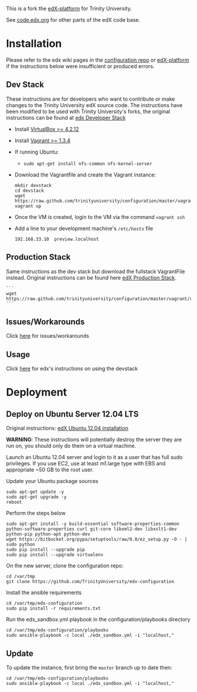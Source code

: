 This is a fork the [edX-platform](https://github.com/edx/edx-platform) for Trinity University.

See [code.edx.org](http://code.edx.org/) for other parts of the edX code base.

# Installation
Please refer to the edx wiki pages in the [configuration repo](https://github.com/edx/configuration) or [edX-platform](https://github.com/edx/edx-platform) if the instructions below were insufficient or produced errors.

## Dev Stack
These instructions are for developers who want to contribute or make changes to the Trinity University edX source code. The instructions have been modified to be used with Trinity University's forks, the original instructions can be found at [edx Developer Stack](https://github.com/edx/configuration/wiki/edX-Developer-Stack)

* Install [VirtualBox >= 4.2.12](https://www.virtualbox.org/wiki/Downloads) 
* Install [Vagrant >= 1.3.4](https://github.com/edx/configuration/wiki/Installing-Vagrant)
* If running Ubuntu:
    * `sudo apt-get install nfs-common nfs-kernel-server`
* Download the Vagrantfile and create the Vagrant instance:

	```
    mkdir devstack
    cd devstack
    wget https://raw.github.com/trinityuniversity/configuration/master/vagrant/release/devstack/Vagrantfile
    vagrant up
    ```

* Once the VM is created, login to the VM via the command `vagrant ssh`
* Add a line to your development machine's `/etc/hosts` file
    
    ```
    192.168.33.10  preview.localhost
    ```

## Production Stack
Same instructions as the dev stack but download the fullstack VagrantFile instead. Original instructions can be found here [edX Production Stack](https://github.com/edx/configuration/wiki/edX-Production-Stack).

    ```
    wget https://raw.github.com/trinityuniversity/configuration/master/vagrant/release/fullstack/Vagrantfile
    ```

## Issues/Workarounds
Click [here](https://github.com/edx/configuration/wiki/edX-Developer-Stack#issues--workarounds) for issues/workarounds

## Usage
Click [here](https://github.com/edx/configuration/wiki/edX-Developer-Stack#wiki-using-the-edx-devstack) for edx's instructions on using the devstack

# Deployment
## Deploy on Ubuntu Server 12.04 LTS
Original instructions: [edX Ubuntu 12.04 installation](https://github.com/edx/configuration/wiki/edX-Ubuntu-12.04-Installation)

__WARNING__: These instructions will potentially destroy the server they are run on, you should only do them on a virtual machine.

Launch an Ubuntu 12.04 server and login to it as a user that has full sudo privileges. If you use EC2, use at least m1.large type with EBS and appropriate ~50 GB to the root user.

Update your Ubuntu package sources

    sudo apt-get update -y
    sudo apt-get upgrade -y
    reboot

Perform the steps below
    
    sudo apt-get install -y build-essential software-properties-common python-software-properties curl git-core libxml2-dev libxslt1-dev python-pip python-apt python-dev
    wget https://bitbucket.org/pypa/setuptools/raw/0.8/ez_setup.py -O - | sudo python
    sudo pip install --upgrade pip
    sudo pip install --upgrade virtualenv

On the new server, clone the configuration repo:

    cd /var/tmp
    git clone https://github.com/TrinityUniversity/edx-configuration

Install the ansible requirements

    cd /var/tmp/edx-configuration
    sudo pip install -r requirements.txt

Run the edx_sandbox.yml playbook in the configuration/playbooks directory 

    cd /var/tmp/edx-configuration/playbooks 
    sudo ansible-playbook -c local ./edx_sandbox.yml -i "localhost,"

## Update
To update the instance, first bring the `master` branch up to date then:
    
    cd /var/tmp/edx-configuration/playbooks 
    sudo ansible-playbook -c local ./edx_sandbox.yml -i "localhost,"
